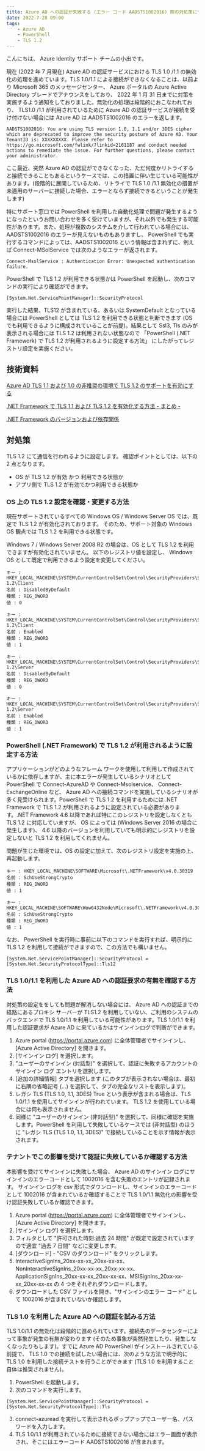 ```yaml
---
title: Azure AD への認証が失敗する (エラー コード AADSTS1002016) 際の対処策について
date: 2022-7-28 09:00
tags:
    - Azure AD
    - PowerShell
    - TLS 1.2
---
```



こんにちは、 Azure Identity サポート チームの小出です。

現在 (2022 年 7 月現在) Azure AD の認証サービスにおける TLS 1.0 /1.1 の無効化の処理を進めています。TLS 1.0/1.1 による接続ができなくなることは、以前より Microsoft 365 のメッセージセンター、 Azure ポータルの Azure Active Directory ブレードでアナウンスをしており、 2022 年 1 月 31 日までに対策を実施するよう通知をしておりました。無効化の処理は段階的におこなわれており、 TLS1.0 /1.1 が利用されているために Azure AD の認証サービスが接続を受け付けない場合には Azure AD は AADSTS1002016 のエラーを返します。

```
AADSTS1002016: You are using TLS version 1.0, 1.1 and/or 3DES cipher which are deprecated to improve the security posture of Azure AD. Your TenantID is: XXXXXXXXX. Please refer to https://go.microsoft.com/fwlink/?linkid=2161187 and conduct needed actions to remediate the issue. For further questions, please contact your administrator.
```

ここ最近、突然 Azure AD の認証ができなくなった、ただ何度かリトライすると接続できることもあるというケースでは、この措置に伴い生じている可能性があります。(段階的に展開しているため、リトライで TLS 1.0 /1.1 無効化の措置が未適用のサーバーに接続した場合、エラーとならず接続できるということが発生します)

特にサポート窓口では PowerShell を利用した自動化処理で問題が発生するようになったというお問い合わせを多く受けていますが、それ以外でも発生する可能性があります。また、処理が複数のシステムを介して行われている場合には、AADSTS1002016 のエラーが見えないものもありますし、 PowerShell でも実行するコマンドによっては、AADSTS1002016 という情報は含まれずに、例えば Connect-MSolService では次のようなエラーが返されます。
  ```
Connect-MsolService : Authentication Error: Unexpected authentication failure.
  ```

PowerShell で TLS 1.2 が利用できる状態かは PowerShell を起動し、次のコマンドの実行により確認ができます。
  ```
[System.Net.ServicePointManager]::SecurityProtocol
  ```
実行した結果、TLS12 が含まれている、あるいは SystemDefault となっている場合には PowerShell としては TLS 1.2 を利用できる状態と判断できます (OS でも利用できるように構成されていることが前提)。結果として Ssl3, Tls のみが表示される場合には TLS 1.2 は利用されない状態なので 「PowerShell (.NET Framework) で TLS 1.2 が利用されるように設定する方法」 にしたがってレジストリ設定を実施ください。

## 技術資料
[Azure AD TLS 1.1 および 1.0 の非推奨の環境で TLS 1.2 のサポートを有効にする](https://docs.microsoft.com/ja-jp/troubleshoot/azure/active-directory/enable-support-tls-environment?tabs=azure-monitor
)

[.NET Framework で TLS 1.1 および TLS 1.2 を有効化する方法 - まとめ -](https://jpdsi.github.io/blog/internet-explorer-microsoft-edge/dotnet-framework-tls12/
)

[.NET Framework のバージョンおよび依存関係](https://docs.microsoft.com/ja-jp/dotnet/framework/migration-guide/versions-and-dependencies
)

## 対処策
TLS 1.2 にて通信を行われるように設定します。
確認ポイントとしては、以下の 2 点となります。

- OS が TLS 1.2 が有効 かつ 利用できる状態か
- アプリ側で TLS 1.2 が有効でかつ利用できる状態か

### OS 上の TLS 1.2 設定を確認・変更する方法
現在サポートされているすべての Windows OS / Windows Server OS では、既定で TLS 1.2 が有効化されております。
そのため、サポート対象の Windows OS 観点では TLS 1.2 を利用できる状態です。

Windows 7 / Windows Server 2008 R2 の場合は、OS として TLS 1.2  を利用できますが有効化されていません。
以下のレジストリ値を設定し、 Windows OS として既定で利用できるよう設定を変更してください。

    キー : HKEY_LOCAL_MACHINE\SYSTEM\CurrentControlSet\Control\SecurityProviders\SCHANNEL\Protocols\TLS 1.2\Client
    名前 : DisabledByDefault
    種類 : REG_DWORD
    値 : 0

    キー : HKEY_LOCAL_MACHINE\SYSTEM\CurrentControlSet\Control\SecurityProviders\SCHANNEL\Protocols\TLS 1.2\Client
    名前 : Enabled
    種類 : REG_DWORD
    値 : 1

    キー : HKEY_LOCAL_MACHINE\SYSTEM\CurrentControlSet\Control\SecurityProviders\SCHANNEL\Protocols\TLS 1.2\Server
    名前 : DisabledByDefault
    種類 : REG_DWORD
    値 : 0

    キー : HKEY_LOCAL_MACHINE\SYSTEM\CurrentControlSet\Control\SecurityProviders\SCHANNEL\Protocols\TLS 1.2\Server
    名前 : Enabled
    種類 : REG_DWORD
    値 : 1

### PowerShell (.NET Framework) で TLS 1.2 が利用されるように設定する方法
アプリケーションがどのようなフレーム ワークを使用して利用して作成されているかに依存しますが、主に本エラーが発生しているシナリオとして PowerShell で  Connect-AzureAD や Connect-Msolservice、 Connect-ExchangeOnline など、 Azure AD への接続コマンドを実施しているシナリオが多く見受けられます。PowerShell で TLS 1.2 を利用するためには .NET Framework で TLS 1.2 が利用されるように設定されている必要があります。.NET Framework 4.6 以降であれば特にこのレジストリを設定しなくとも TLS 1.2 に対応していますが、 OS によっては (Windows Server 2016 の場合に発生します)、 4.6 以降のバージョンを利用していても明示的にレジストリを設定しないと TLS 1.2 を利用してくれません。

問題が生じた環境では、OS の設定に加えて、次のレジストリ設定を実施の上、再起動します。

    キー : HKEY_LOCAL_MACHINE\SOFTWARE\Microsoft\.NETFramework\v4.0.30319
    名前 : SchUseStrongCrypto
    種類 : REG_DWORD
    値 : 1
    
    キー : HKEY_LOCAL_MACHINE\SOFTWARE\Wow6432Node\Microsoft\.NETFramework\v4.0.30319
    名前 : SchUseStrongCrypto
    種類 : REG_DWORD
    値 : 1

なお、 PowerShell を実行時に事前に以下のコマンドを実行すれば、明示的に TLS 1.2 を利用して接続ができますので、この方法でも構いません。
  ```
[System.Net.ServicePointManager]::SecurityProtocol = [System.Net.SecurityProtocolType]::Tls12
  ```

### TLS 1.0/1.1 を利用した Azure AD への認証要求の有無を確認する方法 
対処策の設定ををしても問題が解消しない場合には、 Azure AD への認証までの経路にあるプロキシ サーバーが TLS1.2 を利用していない、ご利用のシステムのバックエンドで TLS 1.0/1.1 を利用している可能性があります。TLS 1.0/1.1 を利用した認証要求が Azure AD に来ているかはサインインログで判断ができます。

1. Azure portal (https://portal.azure.com) に全体管理者でサインインし、 [Azure Active Directory] を開きます。
2. [サインイン ログ] を選択します。
3. "ユーザーのサインイン (対話型)" を選択して、認証に失敗するアカウントのサインイン ログ エントリを選択します。
4. [追加の詳細情報] タブを選択します (このタブが表示されない場合は、最初に右隅の省略記号 (...) を選択して、タブの完全なリストを表示します)。
5. レガシ TLS (TLS 1.0, 1.1, 3DES) True という表示が含まれる場合は、TLS 1.0/1.1 を使用してサインインが行われています。 TLS 1.2 を使用している場合には何も表示されません。
6. 同様に "ユーザーのサインイン (非対話型)" を選択して、同様に確認を実施します。PowerShell を利用して失敗しているケースでは (非対話型) のほうに "レガシ TLS (TLS 1.0, 1.1, 3DES)" で接続していることを示す情報が表示されます。

### テナントでこの影響を受けて認証に失敗しているか確認する方法 
本影響を受けてサインインに失敗した場合、 Azure AD のサインイン ログにサインインのエラーコードとして 1002016 を含む失敗のエントリが記録されます。
サインイン ログを csv 形式でダウンロードし、サインインのエラーコードとして 1002016 が含まれているか確認することで TLS 1.0/1.1 無効化の影響を受け認証失敗しているか確認できます。

1. Azure portal (https://portal.azure.com) に全体管理者でサインインし、 [Azure Active Directory] を開きます。
2. [サインイン ログ] を選択します。
3. フィルタとして "許可された時刻:過去 24 時間" が既定で設定されていますので適宜 "過去 7 日間" などに変更します。
4. [ダウンロード] - "CSV のダウンロード" をクリックします。
5. InteractiveSignIns_20xx-xx-xx_20xx-xx-xx、NonInteractiveSignIns_20xx-xx-xx_20xx-xx-xx、ApplicationSignIns_20xx-xx-xx_20xx-xx-xx、MSISignIns_20xx-xx-xx_20xx-xx-xx の 4 つをそれぞれダウンロードします。
6. ダウンロードした CSV ファイルを開き、"サインインのエラー コード" として 1002016 が含まれていないか確認します。

### TLS 1.0 を利用した Azure AD への認証を試みる方法 
TLS 1.0/1.1 の無効化は段階的に進められています。接続先のデータセンターによって事象が発生の有無が変わります (そのため事象が突然発生したり、発生しなくなったりもします)。すでに Azure AD PowerShell がインストールされている前提で、 TLS 1.0 での接続を試したい場合には、次のような方法で明示的に TLS 1.0 を利用した接続テストを行うことができます (TLS 1.0 を利用すること自体は推奨されません)。

1. PowerShell を起動します。
2. 次のコマンドを実行します。
  ```
[System.Net.ServicePointManager]::SecurityProtocol = [System.Net.SecurityProtocolType]::Tls
  ```
3. connect-azuread を実行して表示されるポップアップでユーザー名、パスワードを入力します。
4. TLS 1.0/1.1 が利用されているために接続できない場合にはエラー画面が表示され、そこにはエラーコード AADSTS1002016 が含まれます。 
